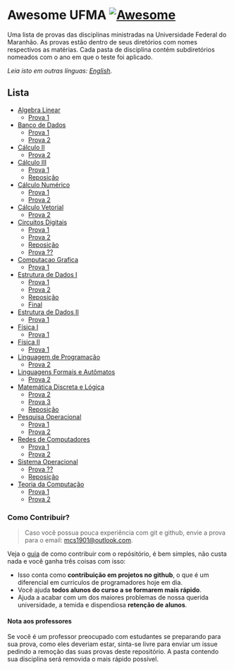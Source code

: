 # Awesome UFMA [![Awesome](https://awesome.re/badge.svg)](https://awesome.re)

Uma lista de provas das disciplinas ministradas na Universidade Federal do Maranhão.
As provas estão dentro de seus diretórios com nomes respectivos as matérias. Cada pasta de disciplina contém subdiretórios nomeados com o ano em que o teste foi aplicado.

*Leia isto em outras línguas: [English](README.en-us.md).*

## Lista
- [Algebra Linear](https://github.com/Marcos-Costa/awesome-ufma/tree/master/Algebra%20Linear)
	- [Prova 1](https://github.com/Marcos-Costa/awesome-ufma/tree/master/Algebra%20Linear/prova%201)
- [Banco de Dados](https://github.com/Marcos-Costa/awesome-ufma/tree/master/Banco%20de%20Dados)
  	- [Prova 1](https://github.com/Marcos-Costa/awesome-ufma/tree/master/Banco%20de%20Dados/prova%201)
	- [Prova 2](https://github.com/Marcos-Costa/awesome-ufma/tree/master/Banco%20de%20Dados/prova%202)
- [Cálculo II](https://github.com/Marcos-Costa/awesome-ufma/tree/master/Calculo%20II/)
	- [Prova 2](https://github.com/Marcos-Costa/awesome-ufma/tree/master/Calculo%20II/prova%202)
- [Cálculo III](https://github.com/Marcos-Costa/awesome-ufma/tree/master/Calculo%20III/)
	- [Prova 1](https://github.com/Marcos-Costa/awesome-ufma/blob/master/Calculo%20III/prova%201/2018_1.pdf)
	- [Reposição](https://github.com/Marcos-Costa/awesome-ufma/tree/master/Calculo%20III/reposicao)	
- [Cálculo Numérico](https://github.com/Marcos-Costa/awesome-ufma/tree/master/Calculo%20Numerico/)
	- [Prova 1](https://github.com/Marcos-Costa/awesome-ufma/tree/master/Calculo%20Numerico/prova%201)
	- [Prova 2](https://github.com/Marcos-Costa/awesome-ufma/tree/master/Calculo%20Numerico/prova%202)
- [Cálculo Vetorial](https://github.com/Marcos-Costa/awesome-ufma/tree/master/Calculo%20Vetorial)
	- [Prova 2](https://github.com/Marcos-Costa/awesome-ufma/tree/master/Calculo%20Vetorial/prova%202)
- [Circuitos Digitais](https://github.com/Marcos-Costa/awesome-ufma/tree/master/Circuitos%20Digitais)
	- [Prova 1](https://github.com/Marcos-Costa/awesome-ufma/tree/master/Circuitos%20Digitais/prova%201)
	- [Prova 2](https://github.com/Marcos-Costa/awesome-ufma/tree/master/Circuitos%20Digitais/prova%202)
	- [Reposição](https://github.com/Marcos-Costa/awesome-ufma/tree/master/Circuitos%20Digitais/reposicao)
	- [Prova ??](https://github.com/Marcos-Costa/awesome-ufma/tree/master/Circuitos%20Digitais/prova%20%3F%3F)
- [Computacao Grafica](https://github.com/Marcos-Costa/awesome-ufma/tree/master/Computacao%20Grafica)
	- [Prova 1](https://github.com/Marcos-Costa/awesome-ufma/tree/master/Computacao%20Grafica/prova%201)
- [Estrutura de Dados I](https://github.com/Marcos-Costa/awesome-ufma/tree/master/Estrutura%20de%20Dados%20I)
	- [Prova 1](https://github.com/Marcos-Costa/awesome-ufma/tree/master/Estrutura%20de%20Dados%20I/prova%201)
	- [Prova 2](https://github.com/Marcos-Costa/awesome-ufma/tree/master/Estrutura%20de%20Dados%20I/prova%202)
	- [Reposição](https://github.com/Marcos-Costa/awesome-ufma/tree/master/Estrutura%20de%20Dados%20I/reposicao)
	- [Final](https://github.com/Marcos-Costa/awesome-ufma/tree/master/Estrutura%20de%20Dados%20I/final)
- [Estrutura de Dados II](https://github.com/Marcos-Costa/awesome-ufma/tree/master/Estrutura%20de%20Dados%20II)
	- [Prova 1](https://github.com/Marcos-Costa/awesome-ufma/tree/master/Estrutura%20de%20Dados%20II/prova%201)
- [Física I](https://github.com/Marcos-Costa/awesome-ufma/tree/master/F%C3%ADsica%201)
	- [Prova 1](https://github.com/Marcos-Costa/awesome-ufma/tree/master/F%C3%ADsica%201)
- [Física II](https://github.com/Marcos-Costa/awesome-ufma/tree/master/F%C3%ADsica%202/prova%201)
	- [Prova 1](https://github.com/Marcos-Costa/awesome-ufma/tree/master/F%C3%ADsica%202/prova%201)
- [Linguagem de Programação](https://github.com/Marcos-Costa/awesome-ufma/tree/master/Linguagem%20de%20Programa%C3%A7%C3%A3o)
	- [Prova 2](https://github.com/Marcos-Costa/awesome-ufma/tree/master/Linguagem%20de%20Programa%C3%A7%C3%A3o/prova%202)
- [Linguagens Formais e Autômatos](https://github.com/Marcos-Costa/awesome-ufma/tree/master/Linguagens%20Formais%20e%20Automatos)
	- [Prova 2](https://github.com/Marcos-Costa/awesome-ufma/tree/master/Linguagens%20Formais%20e%20Automatos/prova%202)
- [Matemática Discreta e Lógica](https://github.com/Marcos-Costa/awesome-ufma/tree/master/Matematica%20Discreta%20e%20Logica)
	- [Prova 2](https://github.com/Marcos-Costa/awesome-ufma/tree/master/Matematica%20Discreta%20e%20Logica/prova%202)
	- [Prova 3](https://github.com/Marcos-Costa/awesome-ufma/tree/master/Matematica%20Discreta%20e%20Logica/prova%203)
	- [Reposição](https://github.com/Marcos-Costa/awesome-ufma/tree/master/Matematica%20Discreta%20e%20Logica/reposicao)
- [Pesquisa Operacional](https://github.com/Marcos-Costa/awesome-ufma/tree/master/Pesquisa%20Operacional)
	- [Prova 1](https://github.com/Marcos-Costa/awesome-ufma/tree/master/Pesquisa%20Operacional/prova%201)
	- [Prova 2](https://github.com/Marcos-Costa/awesome-ufma/tree/master/Pesquisa%20Operacional/prova%202)
- [Redes de Computadores](https://github.com/Marcos-Costa/awesome-ufma/tree/master/Redes%20de%20Computadores%20I)
	- [Prova 1](https://github.com/Marcos-Costa/awesome-ufma/tree/master/Redes%20de%20Computadores%20I/prova%201)
	- [Prova 2](https://github.com/Marcos-Costa/awesome-ufma/tree/master/Redes%20de%20Computadores%20I/prova%202)
- [Sistema Operacional](https://github.com/Marcos-Costa/awesome-ufma/tree/master/Sistema%20Operacional)
	- [Prova ??](https://github.com/Marcos-Costa/awesome-ufma/tree/master/Sistema%20Operacional/prova%20%3F%3F)
	- [Reposição](https://github.com/Marcos-Costa/awesome-ufma/tree/master/Sistema%20Operacional/reposicao)
- [Teoria da Computação](https://github.com/Marcos-Costa/awesome-ufma/tree/master/Teoria%20da%20Computacao)
	- [Prova 1](https://github.com/Marcos-Costa/awesome-ufma/tree/master/Teoria%20da%20Computacao/Prova%201)
	- [Prova 2](https://github.com/Marcos-Costa/awesome-ufma/tree/master/Teoria%20da%20Computacao/Prova%202)

### Como Contribuir?
> Caso você possua pouca experiência com git e github, envie a prova para o email: mcs1901@outlook.com.

Veja o [guia](https://github.com/Marcos-Costa/awesome-ufma/blob/master/CONTRIBUTING.md) de como contribuir com o repósitório, é bem simples, não custa nada e você ganha três coisas com isso:
* Isso conta como **contribuição em projetos no github**, o que é um diferencial em curriculos de programadores hoje em dia.
* Você ajuda **todos alunos do curso a se formarem mais rápido**.
* Ajuda a acabar com um dos maiores problemas de nossa querida universidade, a temida e dispendiosa  **retenção de alunos**.

#### Nota aos professores
Se você é um professor preocupado com estudantes se preparando para sua prova, como eles deveriam estar, sinta-se livre para enviar um issue pedindo a remoção das suas provas deste repositório. A pasta contendo sua disciplina será removida o mais rápido possível.
